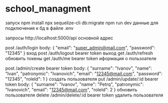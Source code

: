 # school_managment

запуск
npm install
npx sequelize-cli db:migrate
npm run dev
данные для подключения к бд в файле .env

запросы
http://localhost:5000/api основной адрес

post /auth/login body: {
    "email": "super_admin@mail.com",
    "password": "12345"
} вход
post /auth/logout bearer token выход
get /auth/refresh обновить токены
get /auth/me bearer token иформация о пользоателе

post /admin/create bearer token body: {
    "surname": "Ivanov",
    "name": "Ivan",
    "patronymic": "Ivanovich",
    "email": "12345@mail.com",
    "password": "12345",
    "roleId": 1
} создать пользователя
put /admin/update/:id bearer token body: {
    "surname": "Ivanov",
    "name": "Petrq",
    "patronymic": "Ivanovich",
    "email": "12345@mail.com",
    "roleId": 2
} обновить пользователя
delete /admin/delete/:id bearer token удалить пользователя





